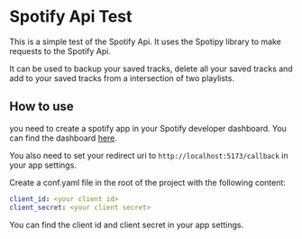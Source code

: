 # Spotify Api Test

This is a simple test of the Spotify Api. It uses the Spotipy library to make requests to the Spotify Api.

It can be used to backup your saved tracks, delete all your saved tracks and add to your saved tracks from a intersection of two playlists.

## How to use

you need to create a spotify app in your Spotify developer dashboard. You can find the dashboard [here](https://developer.spotify.com/dashboard).

You also need to set your redirect uri to `http://localhost:5173/callback` in your app settings.

Create a conf.yaml file in the root of the project with the following content:

```yaml
client_id: <your client id>
client_secret: <your client secret>
```

You can find the client id and client secret in your app settings.